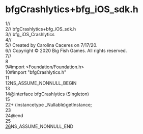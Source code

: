 # bfgCrashlytics+bfg_iOS_sdk.h

<div class="contents"><div class="fragment"><div class="line"><a id="l00001" name="l00001"></a><span class="lineno">    1</span><span class="comment">//</span></div><div class="line"><a id="l00002" name="l00002"></a><span class="lineno">    2</span><span class="comment">//  bfgCrashlytics+bfg_iOS_sdk.h</span></div><div class="line"><a id="l00003" name="l00003"></a><span class="lineno">    3</span><span class="comment">//  bfg_iOS_Crashlytics</span></div><div class="line"><a id="l00004" name="l00004"></a><span class="lineno">    4</span><span class="comment">//</span></div><div class="line"><a id="l00005" name="l00005"></a><span class="lineno">    5</span><span class="comment">//  Created by Carolina Caceres on 7/17/20.</span></div><div class="line"><a id="l00006" name="l00006"></a><span class="lineno">    6</span><span class="comment">//  Copyright © 2020 Big Fish Games. All rights reserved.</span></div><div class="line"><a id="l00007" name="l00007"></a><span class="lineno">    7</span><span class="comment">//</span></div><div class="line"><a id="l00008" name="l00008"></a><span class="lineno">    8</span></div><div class="line"><a id="l00009" name="l00009"></a><span class="lineno">    9</span><span class="preprocessor">#import &lt;Foundation/Foundation.h&gt;</span></div><div class="line"><a id="l00010" name="l00010"></a><span class="lineno">   10</span><span class="preprocessor">#import &quot;bfgCrashlytics.h&quot;</span></div><div class="line"><a id="l00011" name="l00011"></a><span class="lineno">   11</span></div><div class="line"><a id="l00012" name="l00012"></a><span class="lineno">   12</span>NS_ASSUME_NONNULL_BEGIN</div><div class="line"><a id="l00013" name="l00013"></a><span class="lineno">   13</span></div><div class="line"><a id="l00014" name="l00014"></a><span class="lineno">   14</span><span class="keyword">@interface </span>bfgCrashlytics (Singleton)</div><div class="line"><a id="l00015" name="l00015"></a><span class="lineno">   15</span></div><div class="line"><a id="l00022" name="l00022"></a><span class="lineno">   22</span>+ (instancetype _Nullable)getInstance;</div><div class="line"><a id="l00023" name="l00023"></a><span class="lineno">   23</span></div><div class="line"><a id="l00024" name="l00024"></a><span class="lineno">   24</span><span class="keyword">@end</span></div><div class="line"><a id="l00025" name="l00025"></a><span class="lineno">   25</span></div><div class="line"><a id="l00026" name="l00026"></a><span class="lineno"><a class="line" href="interfacebfg_crashlytics.html#a50a11297128438f440df9379ca52c2f9">   26</a></span>NS_ASSUME_NONNULL_END</div></div> 
